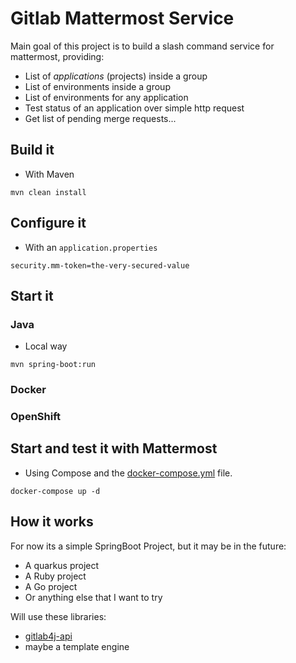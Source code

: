 # Gitlab Mattermost Service

Main goal of this project is to build a slash command service for mattermost, providing:
- List of *applications* (projects) inside a group
- List of environments inside a group
- List of environments for any application
- Test status of an application over simple http request
- Get list of pending merge requests...

## Build it

- With Maven

```
mvn clean install
```

## Configure it

- With an `application.properties`

```
security.mm-token=the-very-secured-value
```

## Start it

### Java

- Local way

```
mvn spring-boot:run
```

### Docker
### OpenShift


## Start and test it with Mattermost

- Using Compose and the [docker-compose.yml](./docker-compose.yml) file.

```
docker-compose up -d
```

## How it works

For now its a simple SpringBoot Project, but it may be in the future:
- A quarkus project
- A Ruby project
- A Go project
- Or anything else that I want to try

Will use these libraries:
- [gitlab4j-api](https://github.com/gitlab4j/gitlab4j-api)
- maybe a template engine